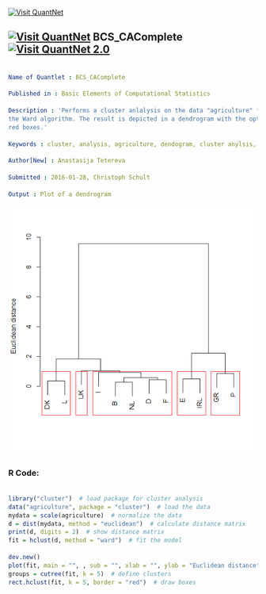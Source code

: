 
[<img src="https://github.com/QuantLet/Styleguide-and-FAQ/blob/master/pictures/banner.png" width="888" alt="Visit QuantNet">](http://quantlet.de/)

## [<img src="https://github.com/QuantLet/Styleguide-and-FAQ/blob/master/pictures/qloqo.png" alt="Visit QuantNet">](http://quantlet.de/) **BCS_CAComplete** [<img src="https://github.com/QuantLet/Styleguide-and-FAQ/blob/master/pictures/QN2.png" width="60" alt="Visit QuantNet 2.0">](http://quantlet.de/)

```yaml

Name of Quantlet : BCS_CAComplete

Published in : Basic Elements of Computational Statistics

Description : 'Performs a cluster anlalysis on the data "agriculture" from package "cluster" using
the Ward algorithm. The result is depicted in a dendrogram with the optimal clusters highlighted by
red boxes.'

Keywords : cluster, analysis, agriculture, dendogram, cluster anylsis, plot

Author[New] : Anastasija Tetereva

Submitted : 2016-01-28, Christoph Schult

Output : Plot of a dendrogram

```

![Picture1](BCS_CAComplete.png)


### R Code:
```r

library("cluster")  # load package for cluster analysis
data("agriculture", package = "cluster")  # load the data
mydata = scale(agriculture)  # normalize the data
d = dist(mydata, method = "euclidean")  # calculate distance matrix
print(d, digits = 2)  # show distance matrix
fit = hclust(d, method = "ward")  # fit the model

dev.new()
plot(fit, main = "", , sub = "", xlab = "", ylab = "Euclidean distance")  # plot the solution
groups = cutree(fit, k = 5)  # define clusters
rect.hclust(fit, k = 5, border = "red")  # draw boxes
```
